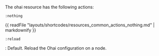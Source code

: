 The ohai resource has the following actions:

`:nothing`

{{ readFile "layouts/shortcodes/resources_common_actions_nothing.md" | markdownify }}

`:reload`

:   Default. Reload the Ohai configuration on a node.
